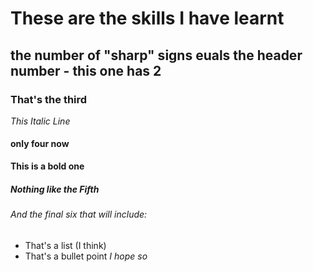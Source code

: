 # These are the skills I have learnt
## the number of "sharp" signs euals the header number - this one has 2
### That's the third
_This Italic Line_
#### only four now
**This is a bold one**
##### Nothing like the Fifth
###### And the final six that will include:
- That's a list (I think)
- That's a bullet point *I hope so*


